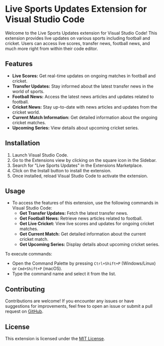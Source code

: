 # Live Sports Updates Extension for Visual Studio Code

Welcome to the Live Sports Updates extension for Visual Studio Code! This extension provides live updates on various sports including football and cricket. Users can access live scores, transfer news, football news, and much more right from within their code editor.

## Features

- **Live Scores:** Get real-time updates on ongoing matches in football and cricket.
- **Transfer Updates:** Stay informed about the latest transfer news in the world of sports.
- **Football News:** Access the latest news articles and updates related to football.
- **Cricket News:** Stay up-to-date with news articles and updates from the cricket world.
- **Current Match Information:** Get detailed information about the ongoing cricket matches.
- **Upcoming Series:** View details about upcoming cricket series.

## Installation

1. Launch Visual Studio Code.
2. Go to the Extensions view by clicking on the square icon in the Sidebar.
3. Search for "Live Sports Updates" in the Extensions Marketplace.
4. Click on the Install button to install the extension.
5. Once installed, reload Visual Studio Code to activate the extension.

## Usage

- To access the features of this extension, use the following commands in Visual Studio Code:
  - **Get Transfer Updates:** Fetch the latest transfer news.
  - **Get Football News:** Retrieve news articles related to football.
  - **Get Live Cricket:** View live scores and updates for ongoing cricket matches.
  - **Get Current Match:** Get detailed information about the current cricket match.
  - **Get Upcoming Series:** Display details about upcoming cricket series.

To execute commands:
- Open the Command Palette by pressing `Ctrl+Shift+P` (Windows/Linux) or `Cmd+Shift+P` (macOS).
- Type the command name and select it from the list.

## Contributing

Contributions are welcome! If you encounter any issues or have suggestions for improvements, feel free to open an issue or submit a pull request on [GitHub](https://github.com/your/repository).

## License

This extension is licensed under the [MIT License](LICENSE).

